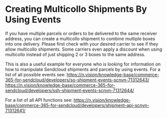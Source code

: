 # Creating Multicollo Shipments By Using Events
 
If you have multiple parcels or orders to be delivered to the same receiver address, you can create a multicollo shipment to combine multiple boxes into one delivery. Please first check with your desired carrier to see if they allow multicollo shipments. Some carriers even apply a discount when using multicollo instead of just shipping 2 or 3 boxes to the same address. 

This is also a useful example for everyone who is looking for information on how to manipulate Sendcloud shipments and parcels by using events. 
For a list of all possible events see: 
https://n.vision/knowledge-base/commerce-365-for-sendcloud/developers/so-shipment-events-scnvn-71312643/
https://n.vision/knowledge-base/commerce-365-for-sendcloud/developers/ssh-shipment-events-scnvn-71312644/

For a list of all API functions see:
https://n.vision/knowledge-base/commerce-365-for-sendcloud/developers/shipment-api-scnvn-71312641/
